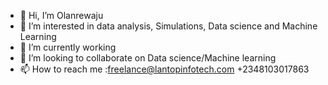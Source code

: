 - 👋 Hi, I’m Olanrewaju
- 👀 I’m interested in data analysis, Simulations, Data science and Machine Learning
- 🌱 I’m currently working
- 💞️ I’m looking to collaborate on Data science/Machine learning
- 📫 How to reach me :freelance@lantopinfotech.com
                       +2348103017863
                       

<!---
Lantop1k/Lantop1k is a ✨ special ✨ repository because its `README.md` (this file) appears on your GitHub profile.
You can click the Preview link to take a look at your changes.
--->
